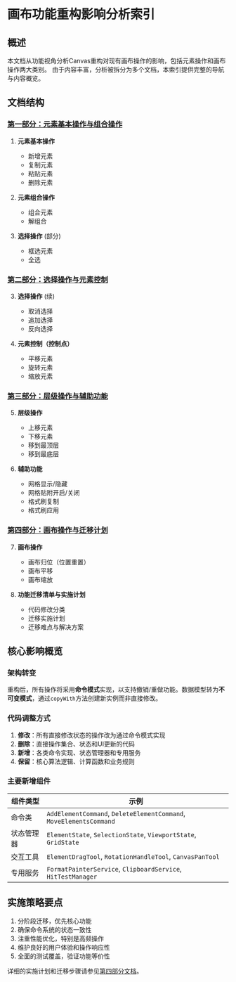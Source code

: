# 画布功能重构影响分析索引

## 概述

本文档从功能视角分析Canvas重构对现有画布操作的影响，包括元素操作和画布操作两大类别。
由于内容丰富，分析被拆分为多个文档，本索引提供完整的导航与内容概览。

## 文档结构

### [第一部分：元素基本操作与组合操作](./07_canvas_operations_impact.md)

1. **元素基本操作**
   - 新增元素
   - 复制元素
   - 粘贴元素
   - 删除元素

2. **元素组合操作**
   - 组合元素
   - 解组合

3. **选择操作** (部分)
   - 框选元素
   - 全选

### [第二部分：选择操作与元素控制](./07_canvas_operations_impact_part2.md)

3. **选择操作** (续)
   - 取消选择
   - 追加选择
   - 反向选择

4. **元素控制（控制点）**
   - 平移元素
   - 旋转元素
   - 缩放元素

### [第三部分：层级操作与辅助功能](./07_canvas_operations_impact_part3.md)

5. **层级操作**
   - 上移元素
   - 下移元素
   - 移到最顶层
   - 移到最底层

6. **辅助功能**
   - 网格显示/隐藏
   - 网格贴附开启/关闭
   - 格式刷复制
   - 格式刷应用

### [第四部分：画布操作与迁移计划](./07_canvas_operations_impact_part4.md)

7. **画布操作**
   - 画布归位（位置重置）
   - 画布平移
   - 画布缩放

8. **功能迁移清单与实施计划**
   - 代码修改分类
   - 迁移实施计划
   - 迁移难点与解决方案

## 核心影响概览

### 架构转变

重构后，所有操作将采用**命令模式**实现，以支持撤销/重做功能。数据模型转为**不可变模式**，通过`copyWith`方法创建新实例而非直接修改。

### 代码调整方式

1. **修改**：所有直接修改状态的操作改为通过命令模式实现
2. **删除**：直接操作集合、状态和UI更新的代码
3. **新增**：各类命令实现、状态管理器和专用服务
4. **保留**：核心算法逻辑、计算函数和业务规则

### 主要新增组件

| 组件类型 | 示例 |
|---------|------|
| 命令类 | `AddElementCommand`, `DeleteElementCommand`, `MoveElementsCommand` |
| 状态管理器 | `ElementState`, `SelectionState`, `ViewportState`, `GridState` |
| 交互工具 | `ElementDragTool`, `RotationHandleTool`, `CanvasPanTool` |
| 专用服务 | `FormatPainterService`, `ClipboardService`, `HitTestManager` |

## 实施策略要点

1. 分阶段迁移，优先核心功能
2. 确保命令系统的状态一致性
3. 注重性能优化，特别是高频操作
4. 维护良好的用户体验和操作响应性
5. 全面的测试覆盖，验证功能等价性

详细的实施计划和迁移步骤请参见[第四部分文档](./07_canvas_operations_impact_part4.md)。
